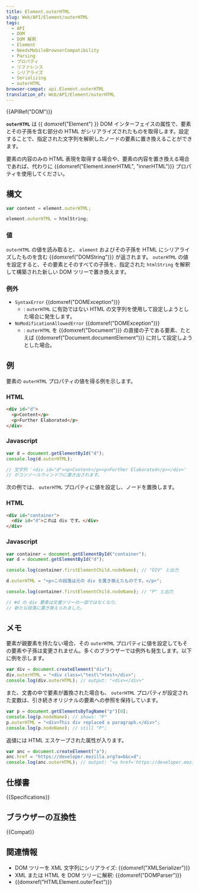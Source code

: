 ```yaml
---
title: Element.outerHTML
slug: Web/API/Element/outerHTML
tags:
  - API
  - DOM
  - DOM 解釈
  - Element
  - NeedsMobileBrowserCompatibility
  - Parsing
  - プロパティ
  - リファレンス
  - シリアライズ
  - Serializing
  - outerHTML
browser-compat: api.Element.outerHTML
translation_of: Web/API/Element/outerHTML
---
```

{{APIRef("DOM")}}

**`outerHTML`** は {{ domxref("Element") }} DOM インターフェイスの属性で、要素とその子孫を含む部分の HTML がシリアライズされたものを取得します。設定することで、指定された文字列を解釈したノードの要素に置き換えることができます。

要素の内容のみの HTML 表現を取得する場合や、要素の内容を置き換える場合であれば、代わりに {{domxref("Element.innerHTML", "innerHTML")}} プロパティを使用してください。

## 構文

```js
var content = element.outerHTML;

element.outerHTML = htmlString;
```

### 値

`outerHTML` の値を読み取ると、 `element` およびその子孫を HTML にシリアライズしたものを含む {{domxref("DOMString")}} が返されます。 `outerHTML` の値を設定すると、その要素とそのすべての子孫を、指定された `htmlString` を解釈して構築された新しい DOM ツリーで置き換えます。

### 例外

- `SyntaxError` {{domxref("DOMException")}}
  - : `outerHTML` に有効ではない HTML の文字列を使用して設定しようとした場合に発生します。
- `NoModificationAllowedError` {{domxref("DOMException")}}
  - : `outerHTML` を {{domxref("Document")}} の直接の子である要素、たとえば {{domxref("Document.documentElement")}} に対して設定しようとした場合。

## 例

要素の `outerHTML` プロパティの値を得る例を示します。

### HTML

```html
<div id="d">
  <p>Content</p>
  <p>Further Elaborated</p>
</div>
```

### Javascript

```js
var d = document.getElementById("d");
console.log(d.outerHTML);

// 文字列 '<div id="d"><p>Content</p><p>Further Elaborated</p></div>'
// がコンソールウィンドウに書き出されます。
```

次の例では、 `outerHTML` プロパティに値を設定し、ノードを置換します。

### HTML

```html
<div id="container">
  <div id="d">これは div です。</div>
</div>
```

### Javascript

```js
var container = document.getElementById("container");
var d = document.getElementById("d");

console.log(container.firstElementChild.nodeName); // "DIV" と出力

d.outerHTML = "<p>この段落は元の div を置き換えたものです。</p>";

console.log(container.firstElementChild.nodeName); // "P" と出力

// #d の div 要素は文書ツリーの一部ではなくなり、
// 新たな段落に置き換えられました。
```

## メモ

要素が親要素を持たない場合、その `outerHTML` プロパティに値を設定してもその要素や子孫は変更されません。多くのブラウザーでは例外も発生します。以下に例を示します。

```js
var div = document.createElement("div");
div.outerHTML = "<div class=\"test\">test</div>";
console.log(div.outerHTML); // output: "<div></div>"
```

また、文書の中で要素が置換された場合も、 `outerHTML` プロパティが設定された変数は、引き続きオリジナルの要素への参照を保持しています。

```js
var p = document.getElementsByTagName("p")[0];
console.log(p.nodeName); // shows: "P"
p.outerHTML = "<div>This div replaced a paragraph.</div>";
console.log(p.nodeName); // still "P";
```

返値には HTML エスケープされた属性が入ります。

```js
var anc = document.createElement("a");
anc.href = "https://developer.mozilla.org?a=b&c=d";
console.log(anc.outerHTML); // output: "<a href='https://developer.mozilla.org?a=b&amp;c=d'></a>"
```

## 仕様書

{{Specifications}}

## ブラウザーの互換性

{{Compat}}

## 関連情報

- DOM ツリーを XML 文字列にシリアライズ: {{domxref("XMLSerializer")}}
- XML または HTML を DOM ツリーに解釈: {{domxref("DOMParser")}}
- {{domxref("HTMLElement.outerText")}}
